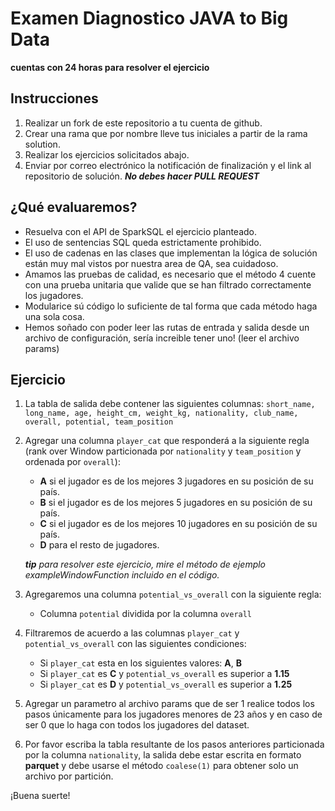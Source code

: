 # Examen Diagnostico JAVA to Big Data
**cuentas con 24 horas para resolver el ejercicio**


## Instrucciones

1. Realizar un fork de este repositorio a tu cuenta de github.
2. Crear una rama que por nombre lleve tus iniciales a partir de la rama solution.
3. Realizar los ejercicios solicitados abajo.
4. Enviar por correo electrónico la notificación de finalización y el link al repositorio de solución.
**_No debes hacer PULL REQUEST_**
## ¿Qué evaluaremos?

* Resuelva con el API de SparkSQL el ejercicio planteado.
* El uso de sentencias SQL queda estrictamente prohibido.
* El uso de cadenas en las clases que implementan la lógica de solución están muy mal vistos por nuestra area de QA, sea
  cuidadoso.
* Amamos las pruebas de calidad, es necesario que el método 4 cuente con una prueba unitaria 
    que valide que se han filtrado correctamente los jugadores.
* Modularice sú código lo suficiente de tal forma que cada método haga una sola cosa.
* Hemos soñado con poder leer las rutas de entrada y salida desde un archivo de configuración, sería increible tener
  uno! (leer el archivo params)

## Ejercicio

1. La tabla de salida debe contener las siguientes columnas:
   `short_name, long_name, age, height_cm, weight_kg, nationality, club_name, overall, potential, team_position`
2. Agregar una columna `player_cat` que responderá a la siguiente regla (rank over Window particionada por `nationality` y `team_position`
   y ordenada por `overall`):
    * **A** si el jugador es de los mejores 3 jugadores en su posición de su país.
    * **B** si el jugador es de los mejores 5 jugadores en su posición de su país.
    * **C** si el jugador es de los mejores 10 jugadores en su posición de su país.
    * **D** para el resto de jugadores.

   ***tip** para resolver este ejercicio, mire el método de ejemplo exampleWindowFunction incluido en el código.*
3. Agregaremos una columna `potential_vs_overall` con la siguiente regla:
    * Columna `potential` dividida por la columna `overall`
4. Filtraremos de acuerdo a las columnas `player_cat` y `potential_vs_overall` con las siguientes condiciones:
    * Si `player_cat` esta en los siguientes valores: **A**, **B**
    * Si `player_cat` es **C** y `potential_vs_overall` es superior a **1.15**
    * Si `player_cat` es **D** y `potential_vs_overall` es superior a **1.25**
5. Agregar un parametro al archivo params que de ser 1 realice todos los pasos únicamente para los jugadores menores de 23 años 
    y en caso de ser 0 que lo haga con todos los jugadores del dataset.
6. Por favor escriba la tabla resultante de los pasos anteriores particionada por la columna `nationality`, la salida
   debe estar escrita en formato **parquet** y debe usarse el método `coalese(1)`
   para obtener solo un archivo por partición.

¡Buena suerte!